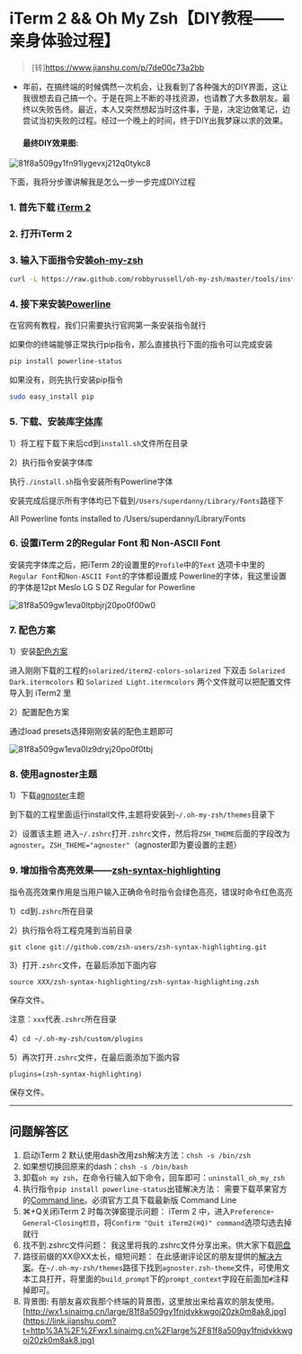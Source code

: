 # iTerm 2 && Oh My Zsh【DIY教程——亲身体验过程】

> [转]<https://www.jianshu.com/p/7de00c73a2bb>

* 年前，在搞终端的时候偶然一次机会，让我看到了各种强大的DIY界面，这让我很想去自己搞一个。于是在网上不断的寻找资源，也请教了大多数朋友。最终以失败告终。最近，本人又突然想起当时这件事，于是，决定边做笔记，边尝试当初失败的过程。经过一个晚上的时间，终于DIY出我梦寐以求的效果。

  #### 最终DIY效果图:

![81f8a509gy1fn91lygevxj212q0tykc8](http://wx3.sinaimg.cn/mw690/81f8a509gy1fn91lygevxj212q0tykc8.jpg)

下面，我将分步骤讲解我是怎么一步一步完成DIY过程

### 1. 首先下载 [iTerm 2](<https://www.iterm2.com/>) 

### 2. 打开iTerm 2

### 3. 输入下面指令安装[oh-my-zsh](https://link.jianshu.com?t=https%3A%2F%2Fgithub.com%2Frobbyrussell%2Foh-my-zsh) 

```bash
curl -L https://raw.github.com/robbyrussell/oh-my-zsh/master/tools/install.sh | sh
```



### 4. 接下来安装[Powerline](https://link.jianshu.com?t=http%3A%2F%2Fpowerline.readthedocs.org%2Fen%2Flatest%2Finstallation.html) 

在官网有教程，我们只需要执行官网第一条安装指令就行

如果你的终端能够正常执行pip指令，那么直接执行下面的指令可以完成安装

```bash
pip install powerline-status
```

如果没有，则先执行安装pip指令

```bash
sudo easy_install pip
```

### 5. 下载、安装库[字体库](https://link.jianshu.com?t=https%3A%2F%2Fgithub.com%2Fpowerline%2Ffonts) 

1）将工程下载下来后cd到`install.sh`文件所在目录

2）执行指令安装字体库

执行`./install.sh`指令安装所有Powerline字体

安装完成后提示所有字体均已下载到`/Users/superdanny/Library/Fonts`路径下

All Powerline fonts installed to /Users/superdanny/Library/Fonts

### 6. 设置iTerm 2的Regular Font 和 Non-ASCII Font

安装完字体库之后，把iTerm 2的设置里的`Profile`中的`Text` 选项卡中里的`Regular Font`和`Non-ASCII Font`的字体都设置成 Powerline的字体，我这里设置的字体是12pt Meslo LG S DZ Regular for Powerline

![81f8a509gw1eva0ltpbjrj20po0f00w0](http://ww4.sinaimg.cn/mw690/81f8a509gw1eva0ltpbjrj20po0f00w0.jpg)



### 7. 配色方案

1）安装[配色方案](https://link.jianshu.com?t=https%3A%2F%2Fgithub.com%2Faltercation%2Fsolarized)

进入刚刚下载的工程的`solarized/iterm2-colors-solarized` 下双击 `Solarized Dark.itermcolors` 和 `Solarized Light.itermcolors` 两个文件就可以把配置文件导入到 iTerm2 里

2）配置配色方案

通过load presets选择刚刚安装的配色主题即可

![81f8a509gw1eva0lz9dryj20po0f0tbj](http://ww4.sinaimg.cn/mw690/81f8a509gw1eva0lz9dryj20po0f0tbj.jpg)



### 8. 使用agnoster主题

1）下载[agnoster](https://link.jianshu.com?t=https%3A%2F%2Fgithub.com%2Ffcamblor%2Foh-my-zsh-agnoster-fcamblor)主题

到下载的工程里面运行install文件,主题将安装到`~/.oh-my-zsh/themes`目录下

2）设置该主题
 进入`~/.zshrc`打开`.zshrc`文件，然后将`ZSH_THEME`后面的字段改为`agnoster`。`ZSH_THEME="agnoster"`（agnoster即为要设置的主题）

### 9. 增加指令高亮效果——[zsh-syntax-highlighting](https://link.jianshu.com?t=https%3A%2F%2Fgithub.com%2Fzsh-users%2Fzsh-syntax-highlighting) 

指令高亮效果作用是当用户输入正确命令时指令会绿色高亮，错误时命令红色高亮

1）cd到`.zshrc`所在目录

2）执行指令将工程克隆到当前目录

```
git clone git://github.com/zsh-users/zsh-syntax-highlighting.git
```

3）打开`.zshrc`文件，在最后添加下面内容

```
source XXX/zsh-syntax-highlighting/zsh-syntax-highlighting.zsh
```

保存文件。

注意：`xxx`代表`.zshrc`所在目录

4）`cd ~/.oh-my-zsh/custom/plugins`

5）再次打开`.zshrc`文件，在最后面添加下面内容

```
plugins=(zsh-syntax-highlighting)
```

保存文件。



------

## 问题解答区

1. 启动iTerm 2 默认使用dash改用zsh解决方法：`chsh -s /bin/zsh` 
2. 如果想切换回原来的dash：`chsh -s /bin/bash` 
3. 卸载`oh my zsh`，在命令行输入如下命令，回车即可：`uninstall_oh_my_zsh` 
4. 执行指令`pip install powerline-status`出错解决方法：
    需要下载苹果官方的[Command line](https://link.jianshu.com?t=https%3A%2F%2Fdeveloper.apple.com%2Fdownloads%2Findex.action%3Fname%3Dfor%2520Xcode%2520)。必須官方工具下载最新版 Command Line
5. ⌘+Q关闭iTerm 2 时每次弹窗提示问题：
    iTerm 2 中，进入`Preference`-`General`-`Closing栏目`，将`Confirm "Quit iTerm2(⌘Q)" command`选项勾选去掉就行
6. 找不到.zshrc文件问题：
    我这里将我的.zshrc文件分享出来。供大家下载[网盘](https://link.jianshu.com?t=http%3A%2F%2Fpan.baidu.com%2Fs%2F1sk1LqCt) 
7. 路径前缀的XX@XX太长，缩短问题：
    在此感谢评论区的朋友提供的[解决方案](https://link.jianshu.com?t=http%3A%2F%2Fblog.csdn.net%2Fz3512498%2Farticle%2Fdetails%2F51245853)。在`~/.oh-my-zsh/themes`路径下找到`agnoster.zsh-theme`文件，可使用文本工具打开，将里面的`build_prompt`下的`prompt_context`字段在前面加`#`注释掉即可。
8. 背景图:
    有朋友喜欢我那个终端的背景图，这里放出来给喜欢的朋友使用。[http://wx1.sinaimg.cn/large/81f8a509gy1fnjdvkkwgoj20zk0m8ak8.jpg](https://link.jianshu.com?t=http%3A%2F%2Fwx1.sinaimg.cn%2Flarge%2F81f8a509gy1fnjdvkkwgoj20zk0m8ak8.jpg)

